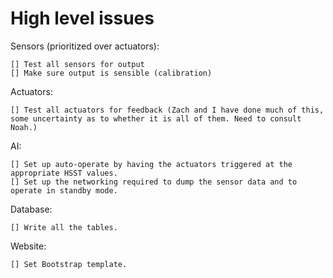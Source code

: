 # High level issues

Sensors (prioritized over actuators):

	[] Test all sensors for output
	[] Make sure output is sensible (calibration)
	
Actuators:

	[] Test all actuators for feedback (Zach and I have done much of this, some uncertainty as to whether it is all of them. Need to consult Noah.)

AI:

	[] Set up auto-operate by having the actuators triggered at the appropriate HSST values. 
	[] Set up the networking required to dump the sensor data and to operate in standby mode.

Database:

	[] Write all the tables.

Website:

	[] Set Bootstrap template.

